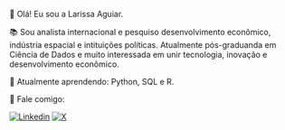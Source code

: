 👋 Olá! Eu sou a Larissa Aguiar.

📚 Sou analista internacional e pesquiso desenvolvimento econômico, indústria espacial e intituições políticas. Atualmente pós-graduanda em Ciência de Dados
e muito interessada em unir tecnologia, inovação e desenvolvimento econômico.

🌱 Atualmente aprendendo: Python, SQL e R.

💬 Fale comigo:

[![Linkedin](https://img.shields.io/badge/LinkedIn-0077B5?style=for-the-badge&logo=linkedin&logoColor=white)](https://www.linkedin.com/in/larissadaguiar/)
[![X]([https://img.shields.io/twitter/url)](https://x.com/interestelaris)

  
